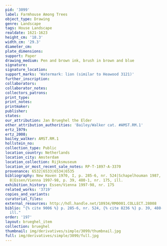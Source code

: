 ```yaml
---
pid: '3099'
label: Farmhouse Among Trees
object_type: Drawing
genre: Landscape
tags: House Landscape
realdate: 1621-1623
height_cm: '18.3'
width_cm: '29.3'
diameter_cm: 
plate_dimensions: 
support: Paper
drawing_medium: Pen and brown ink, brush in brown and blue
signature: 
signature_location: 
support_marks: 'Watermark: lion (similar to Heawood 3121)'
further_inscription: 
collaborators: 
collaborator_notes: 
collectors_patrons: 
print_type: 
print_notes: 
printmaker: 
publisher: 
states: 
our_attribution: Jan Brueghel the Elder
other_attribution_authorities: 'Bailey/Walker cat. #AMST.RM.1'
ertz_1979: 
ertz_2008: 
bailey_walker: AMST.RM.1
hollstein_no: 
collection_type: Public
location_country: Netherlands
location_city: Amsterdam
location_collection: Rijksmuseum
location_or_most_recent_sale_notes: RP-T-1897-A-3370
provenance: 6532|6533|6534|6535
bibliography: New Haven 1970, I, p. 285-6, nr. 524|Schapelhouman 1987, p. 16, nr.
  8|Essen/Vienna 1997-98, p. 39, 480-1, nr. 175, ill.
exhibition_history: Essen/Vienna 1997-98, nr. 175
related_works: '3719'
copies_and_variants: 
curatorial_files: 
external_resources: http://hdl.handle.net/10934/RM0001.COLLECT.28008
biblio: "{% cite 9006 %} p. 285-6, nr. 524, {% cite 8236 %} p. 39, 480-1, nr. 175,
  ill."
order: '197'
layout: brueghel_item
collection: brueghel
thumbnail: img/derivatives/simple/3099/thumbnail.jpg
full: img/derivatives/simple/3099/full.jpg
---
```

